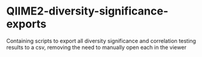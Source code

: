 # QIIME2-diversity-significance-exports
 Containing scripts to export all diversity significance and correlation testing results to a csv, removing the need to manually open each in the viewer 
